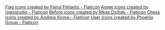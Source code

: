 <a href="https://www.flaticon.com/free-icons/flag" title="flag icons">Flag icons created by Fajrul Fitrianto - Flaticon</a>
<a href="https://www.flaticon.com/free-icons/agree" title="agree icons">Agree icons created by logisstudio - Flaticon</a>
<a href="https://www.flaticon.com/free-icons/before" title="before icons">Before icons created by RIkas Dzihab - Flaticon</a>
<a href="https://www.flaticon.com/free-icons/chess" title="chess icons">Chess icons created by Andrejs Kirma - Flaticon</a>
<a href="https://www.flaticon.com/free-icons/user" title="user icons">User icons created by Phoenix Group - Flaticon</a>
